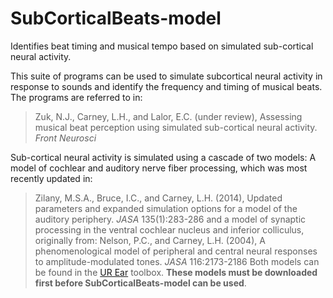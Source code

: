 # SubCorticalBeats-model
Identifies beat timing and musical tempo based on simulated sub-cortical neural activity.

This suite of programs can be used to simulate subcortical neural activity in response to sounds and identify the frequency and timing of musical beats.  The programs are referred to in:
> Zuk, N.J., Carney, L.H., and Lalor, E.C. (under review), Assessing musical beat perception using simulated sub-cortical neural activity. *Front Neurosci*

Sub-cortical neural activity is simulated using a cascade of two models: A model of cochlear and auditory nerve fiber processing, which was most recently updated in:
> Zilany, M.S.A., Bruce, I.C., and Carney, L.H. (2014), Updated parameters and expanded simulation options for a model of the auditory periphery. *JASA* 135(1):283-286
and a model of synaptic processing in the ventral cochlear nucleus and inferior colliculus, originally from:
> Nelson, P.C., and Carney, L.H. (2004), A phenomenological model of peripheral and central neural responses to amplitude-modulated tones. *JASA* 116:2173-2186
Both models can be found in the [UR Ear](https://www.urmc.rochester.edu/MediaLibraries/URMCMedia/labs/carney-lab/codes/UR_Ear_v1_0.zip) toolbox.  **These models must be downloaded first before SubCorticalBeats-model can be used**.
